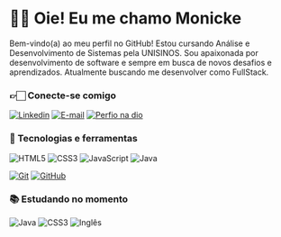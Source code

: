 # 👋🏻 Oie! Eu me chamo Monicke

Bem-vindo(a) ao meu perfil no GitHub! Estou cursando Análise e Desenvolvimento de Sistemas pela UNISINOS. Sou apaixonada por desenvolvimento de software e sempre em busca de novos desafios e aprendizados. Atualmente buscando me desenvolver como FullStack.

### 👉🏻 Conecte-se comigo

[![Linkedin](https://img.shields.io/badge/-Linkedin-FFC0CB?style=for-the-badge)](https://www.linkedin.com/in/monicke-cunha/)
[![E-mail](https://img.shields.io/badge/-Email-FFC0CB?style=for-the-badge&logo=microsoft-outlook&logoColor=E94D5F)](mailto:monicke.oliveira20@gmail.com)
[![Perfio na dio](https://img.shields.io/badge/-Meu%20Perfil%20na%20DIO-FFC0CB?style=for-the-badge)](https://web.dio.me/users/monicke_oliveira20)

### 🚀 Tecnologias e ferramentas 
![HTML5](https://img.shields.io/badge/HTML5-000?style=for-the-badge&logo=html5&logoColor=30A3DC)
![CSS3](https://img.shields.io/badge/CSS3-000?style=for-the-badge&logo=css3&logoColor=E94D5F)
![JavaScript](https://img.shields.io/badge/JavaScript-000?style=for-the-badge&logo=javascript&logoColor=F0DB4F)
![Java](https://img.shields.io/badge/Java-000?style=for-the-badge&logo=java&logoColor=30A3DC)

[![Git](https://img.shields.io/badge/Git-000?style=for-the-badge&logo=git&logoColor=E94D5F)]()
[![GitHub](https://img.shields.io/badge/GitHub-000?style=for-the-badge&logo=github&logoColor=30A3DC)]()

### 📚 Estudando no momento
![Java](https://img.shields.io/badge/Java-D3D3D3?style=for-the-badge&logo=java&logoColor=30A3DC)
![CSS3](https://img.shields.io/badge/CSS3-D3D3D3?style=for-the-badge&logo=css3&logoColor=E94D5F)
![Inglês](https://img.shields.io/badge/Inglês-D3D3D3?style=for-the-badge&logo=ingles&logoColor=30A3DC)
